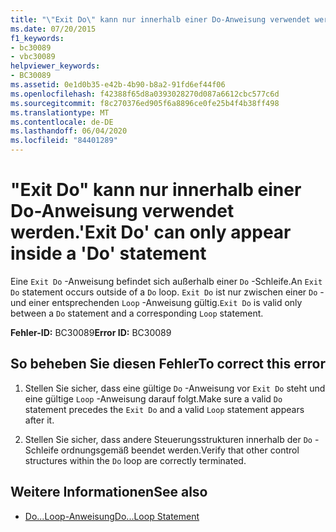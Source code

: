 ```yaml
---
title: "\"Exit Do\" kann nur innerhalb einer Do-Anweisung verwendet werden."
ms.date: 07/20/2015
f1_keywords:
- bc30089
- vbc30089
helpviewer_keywords:
- BC30089
ms.assetid: 0e1d0b35-e42b-4b90-b8a2-91fd6ef44f06
ms.openlocfilehash: f42388f65d8a0393028270d087a6612cbc577c6d
ms.sourcegitcommit: f8c270376ed905f6a8896ce0fe25b4f4b38ff498
ms.translationtype: MT
ms.contentlocale: de-DE
ms.lasthandoff: 06/04/2020
ms.locfileid: "84401289"
---
```

# <a name="exit-do-can-only-appear-inside-a-do-statement"></a><span data-ttu-id="24b9b-102">"Exit Do" kann nur innerhalb einer Do-Anweisung verwendet werden.</span><span class="sxs-lookup"><span data-stu-id="24b9b-102">'Exit Do' can only appear inside a 'Do' statement</span></span>
<span data-ttu-id="24b9b-103">Eine `Exit Do` -Anweisung befindet sich außerhalb einer `Do` -Schleife.</span><span class="sxs-lookup"><span data-stu-id="24b9b-103">An `Exit Do` statement occurs outside of a `Do` loop.</span></span> <span data-ttu-id="24b9b-104">`Exit Do` ist nur zwischen einer `Do` - und einer entsprechenden `Loop` -Anweisung gültig.</span><span class="sxs-lookup"><span data-stu-id="24b9b-104">`Exit Do` is valid only between a `Do` statement and a corresponding `Loop` statement.</span></span>  
  
 <span data-ttu-id="24b9b-105">**Fehler-ID:** BC30089</span><span class="sxs-lookup"><span data-stu-id="24b9b-105">**Error ID:** BC30089</span></span>  
  
## <a name="to-correct-this-error"></a><span data-ttu-id="24b9b-106">So beheben Sie diesen Fehler</span><span class="sxs-lookup"><span data-stu-id="24b9b-106">To correct this error</span></span>  
  
1. <span data-ttu-id="24b9b-107">Stellen Sie sicher, dass eine gültige `Do` -Anweisung vor `Exit Do` steht und eine gültige `Loop` -Anweisung darauf folgt.</span><span class="sxs-lookup"><span data-stu-id="24b9b-107">Make sure a valid `Do` statement precedes the `Exit Do` and a valid `Loop` statement appears after it.</span></span>  
  
2. <span data-ttu-id="24b9b-108">Stellen Sie sicher, dass andere Steuerungsstrukturen innerhalb der `Do` -Schleife ordnungsgemäß beendet werden.</span><span class="sxs-lookup"><span data-stu-id="24b9b-108">Verify that other control structures within the `Do` loop are correctly terminated.</span></span>  
  
## <a name="see-also"></a><span data-ttu-id="24b9b-109">Weitere Informationen</span><span class="sxs-lookup"><span data-stu-id="24b9b-109">See also</span></span>

- [<span data-ttu-id="24b9b-110">Do...Loop-Anweisung</span><span class="sxs-lookup"><span data-stu-id="24b9b-110">Do...Loop Statement</span></span>](../language-reference/statements/do-loop-statement.md)
